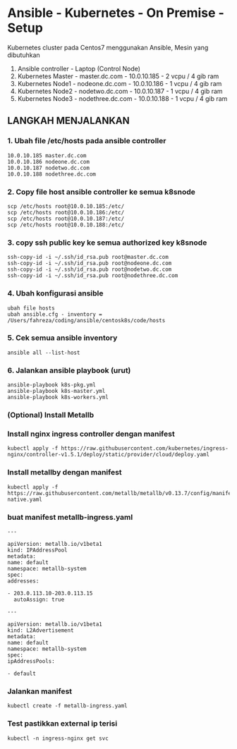 # Ansible - Kubernetes - On Premise - Setup

Kubernetes cluster pada Centos7 menggunakan Ansible,
Mesin yang dibutuhkan

1. Ansible controller - Laptop (Control Node)
2. Kubernetes Master - master.dc.com - 10.0.10.185 - 2 vcpu / 4 gib ram
3. Kubernetes Node1 - nodeone.dc.com - 10.0.10.186 - 1 vcpu / 4 gib ram
4. Kubernetes Node2 - nodetwo.dc.com - 10.0.10.187 - 1 vcpu / 4 gib ram
5. Kubernetes Node3 - nodethree.dc.com - 10.0.10.188 - 1 vcpu / 4 gib ram

## LANGKAH MENJALANKAN

### 1. Ubah file /etc/hosts pada ansible controller

```
10.0.10.185 master.dc.com
10.0.10.186 nodeone.dc.com
10.0.10.187 nodetwo.dc.com
10.0.10.188 nodethree.dc.com
```

### 2. Copy file host ansible controller ke semua k8snode

```
scp /etc/hosts root@10.0.10.185:/etc/
scp /etc/hosts root@10.0.10.186:/etc/
scp /etc/hosts root@10.0.10.187:/etc/
scp /etc/hosts root@10.0.10.188:/etc/
```

### 3. copy ssh public key ke semua authorized key k8snode

```
ssh-copy-id -i ~/.ssh/id_rsa.pub root@master.dc.com
ssh-copy-id -i ~/.ssh/id_rsa.pub root@nodeone.dc.com
ssh-copy-id -i ~/.ssh/id_rsa.pub root@nodetwo.dc.com
ssh-copy-id -i ~/.ssh/id_rsa.pub root@nodethree.dc.com
```

### 4. Ubah konfigurasi ansible

```
ubah file hosts
ubah ansible.cfg - inventory = /Users/fahreza/coding/ansible/centosk8s/code/hosts
```

### 5. Cek semua ansible inventory

```
ansible all --list-host
```

### 6. Jalankan ansible playbook (urut)

```
ansible-playbook k8s-pkg.yml
ansible-playbook k8s-master.yml
ansible-playbook k8s-workers.yml
```

### (Optional) Install Metallb

### Install nginx ingress controller dengan manifest

```
kubectl apply -f https://raw.githubusercontent.com/kubernetes/ingress-nginx/controller-v1.5.1/deploy/static/provider/cloud/deploy.yaml
```

### Install metallby dengan manifest

```
kubectl apply -f https://raw.githubusercontent.com/metallb/metallb/v0.13.7/config/manifests/metallb-native.yaml
```

### buat manifest metallb-ingress.yaml

```
---

apiVersion: metallb.io/v1beta1
kind: IPAddressPool
metadata:
name: default
namespace: metallb-system
spec:
addresses:

- 203.0.113.10-203.0.113.15
  autoAssign: true

---

apiVersion: metallb.io/v1beta1
kind: L2Advertisement
metadata:
name: default
namespace: metallb-system
spec:
ipAddressPools:

- default
```

### Jalankan manifest

```
kubectl create -f metallb-ingress.yaml
```

### Test pastikkan external ip terisi

```
kubectl -n ingress-nginx get svc
```
